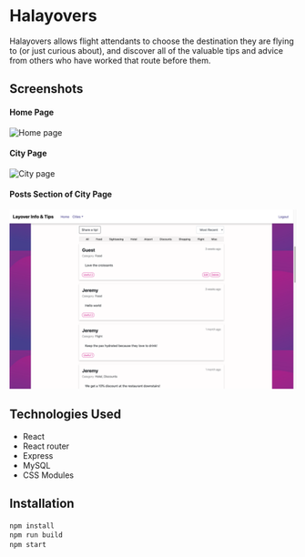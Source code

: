 # Halayovers
Halayovers allows flight attendants to choose the destination they are flying to (or just curious about), and discover all of the valuable tips and advice from others who have worked that route before them.

## Screenshots
#### Home Page
![Home page](/screenshots/home-page.png)
#### City Page
![City page](/screenshots/city-page.png)
#### Posts Section of City Page
![Posts section](/screenshots/posts.png)

## Technologies Used
* React
* React router
* Express
* MySQL
* CSS Modules

## Installation
```bash
npm install
npm run build
npm start
```
